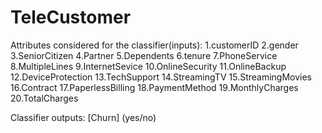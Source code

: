 # TeleCustomer
 
Attributes considered for the classifier(inputs):
1.customerID
2.gender
3.SeniorCitizen
4.Partner
5.Dependents
6.tenure
7.PhoneService
8.MultipleLines
9.InternetSevice
10.OnlineSecurity
11.OnlineBackup
12.DeviceProtection
13.TechSupport
14.StreamingTV
15.StreamingMovies
16.Contract
17.PaperlessBilling
18.PaymentMethod
19.MonthlyCharges
20.TotalCharges


Classifier outputs: [Churn] (yes/no)
